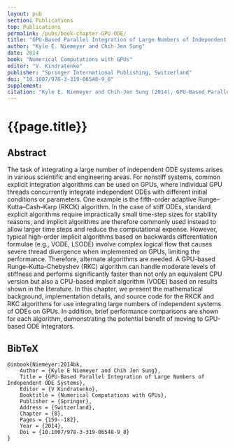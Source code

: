 ```yaml
---
layout: pub
section: Publications
top: Publications
permalink: /pubs/book-chapter-GPU-ODE/
title: "GPU-Based Parallel Integration of Large Numbers of Independent ODE Systems"
author: "Kyle E. Niemeyer and Chih-Jen Sung"
date: 2014
book: "Numerical Computations with GPUs"
editor: "V. Kindratenko"
publisher: "Springer International Publishing, Switzerland"
doi: "10.1007/978-3-319-06548-9_8"
supplement:
citation: "Kyle E. Niemeyer and Chih-Jen Sung (2014), GPU-Based Parallel Integration of Large Numbers of Independent ODE Systems, In V. Kindratenko (Ed.), *Numerical Computations with GPUs*, Springer International Publishing, Switzerland, Ch. 8, pp. 159--182. doi:10.1007/978-3-319-06548-9_8"
---
```


{{page.title}}
==============

## Abstract

The task of integrating a large number of independent ODE systems arises in various scientific and engineering areas. For nonstiff systems, common explicit integration algorithms can be used on GPUs, where individual GPU threads concurrently integrate independent ODEs with different initial conditions or parameters. One example is the fifth-order adaptive Runge–Kutta–Cash–Karp (RKCK) algorithm. In the case of stiff ODEs, standard explicit algorithms require impractically small time-step sizes for stability reasons, and implicit algorithms are therefore commonly used instead to allow larger time steps and reduce the computational expense. However, typical high-order implicit algorithms based on backwards differentiation formulae (e.g., VODE, LSODE) involve complex logical flow that causes severe thread divergence when implemented on GPUs, limiting the performance. Therefore, alternate algorithms are needed. A GPU-based Runge–Kutta–Chebyshev (RKC) algorithm can handle moderate levels of stiffness and performs significantly faster than not only an equivalent CPU version but also a CPU-based implicit algorithm (VODE) based on results shown in the literature. In this chapter, we present the mathematical background, implementation details, and source code for the RKCK and RKC algorithms for use integrating large numbers of independent systems of ODEs on GPUs. In addition, brief performance comparisons are shown for each algorithm, demonstrating the potential benefit of moving to GPU-based ODE integrators.

## BibTeX

    @inbook{Niemeyer:2014bk,
        Author = {Kyle E Niemeyer and Chih Jen Sung},
        Title = {GPU-Based Parallel Integration of Large Numbers of Independent ODE Systems},
        Editor = {V Kindratenko},
        Booktitle = {Numerical Computations with GPUs},
        Publisher = {Springer},
        Address = {Switzerland},
        Chapter = {8},
        Pages = {159--182},
        Year = {2014},
        Doi = {10.1007/978-3-319-06548-9_8}
    }
